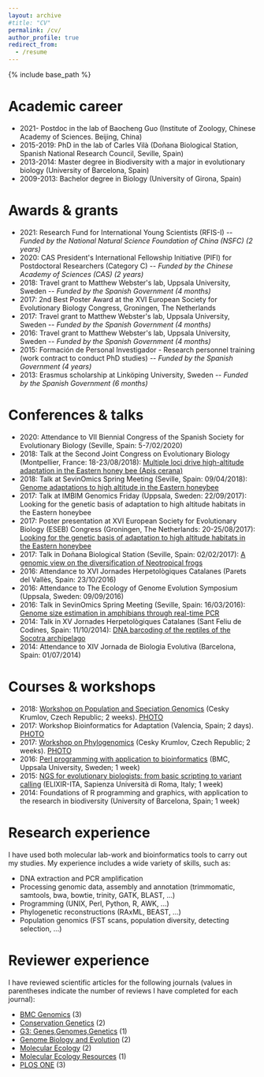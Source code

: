 ```yaml
---
layout: archive
#title: "CV"
permalink: /cv/
author_profile: true
redirect_from:
  - /resume
---
```


{% include base_path %}

Academic career
======
* 2021- Postdoc in the lab of Baocheng Guo (Institute of Zoology, Chinese Academy of Sciences. Beijing, China)
* 2015-2019: PhD in the lab of Carles Vilà (Doñana Biological Station, Spanish National Research Council, Seville, Spain)
* 2013-2014: Master degree in Biodiversity with a major in evolutionary biology (University of Barcelona, Spain)
* 2009-2013: Bachelor degree in Biology (University of Girona, Spain) 

Awards & grants
======
* 2021: Research Fund for International Young Scientists (RFIS-I) -- <i>Funded by the National Natural Science Foundation of China (NSFC) (2 years)</i> 
* 2020: CAS President's International Fellowship Initiative (PIFI) for Postdoctoral Researchers (Category C) -- <i>Funded by the Chinese Academy of Sciences (CAS) (2 years)</i> 
* 2018: Travel grant to Matthew Webster's lab, Uppsala University, Sweden -- <i>Funded by the Spanish Government (4 months)</i> 
* 2017: 2nd Best Poster Award at the XVI European Society for Evolutionary Biology Congress, Groningen, The Netherlands 
* 2017: Travel grant to Matthew Webster's lab, Uppsala University, Sweden -- <i>Funded by the Spanish Government (4 months)</i> 
* 2016: Travel grant to Matthew Webster's lab, Uppsala University, Sweden -- <i>Funded by the Spanish Government (4 months)</i> 
* 2015: Formación de Personal Investigador - Research personnel training (work contract to conduct PhD studies) -- <i>Funded by the Spanish Government (4 years)</i> 
* 2013: Erasmus scholarship at Linköping University, Sweden -- <i>Funded by the Spanish Government (6 months)</i> 

Conferences & talks
======
* 2020: Attendance to VII Biennial Congress of the Spanish Society for Evolutionary Biology (Seville, Spain: 5-7/02/2020)
* 2018: Talk at the Second Joint Congress on Evolutionary Biology (Montpellier, France: 18-23/08/2018): <a href="https://programme.europa-organisation.com/slides/programme_jointCongressEvolBiology-2018/webconf/764_22082018_0950_einstein_Santiago_Montero-Mendieta_578/index.html" target="_blank">Multiple loci drive high-altitude adaptation in the Eastern honey bee (Apis cerana)</a>
* 2018: Talk at SevinOmics Spring Meeting (Seville, Spain: 09/04/2018): <a href="/files/2018_slides_sevinomics.pdf" target="_blank">Genome adaptations to high altitude in the Eastern honeybee</a>
* 2017: Talk at IMBIM Genomics Friday (Uppsala, Sweden: 22/09/2017): Looking for the genetic basis of adaptation to high altitude habitats in the Eastern honeybee
* 2017: Poster presentation at XVI European Society for Evolutionary Biology (ESEB) Congress (Groningen, The Netherlands: 20-25/08/2017): <a href="/images/poster_groningen_2017.png" target="_blank">Looking for the genetic basis of adaptation to high altitude habitats in the Eastern honeybee</a>
* 2017: Talk in Doñana Biological Station (Seville, Spain: 02/02/2017): <a href="/files/2017_slides_ebd.pdf" target="_blank">A genomic view on the diversification of Neotropical frogs</a>
* 2016: Attendance to XVI Jornades Herpetològiques Catalanes (Parets del Vallès, Spain: 23/10/2016)
* 2016: Attendance to The Ecology of Genome Evolution Symposium (Uppsala, Sweden: 09/09/2016)
* 2016: Talk in SevinOmics Spring Meeting (Seville, Spain: 16/03/2016): <a href="/files/2016_slides_sevinomics.pdf" target="_blank">Genome size estimation in amphibians through real-time PCR</a>
* 2014: Talk in XV Jornades Herpetològiques Catalanes (Sant Feliu de Codines, Spain: 11/10/2014): <a href="/files/2014_slides_barcoding.pdf" target="_blank">DNA barcoding of the reptiles of the Socotra archipelago</a>
* 2014: Attendance to XIV Jornada de Biologia Evolutiva (Barcelona, Spain: 01/07/2014)

Courses & workshops
======
* 2018: <a href="http://evomics.org/workshops/workshop-on-population-and-speciation-genomics/2018-workshop-on-population-and-speciation-genomics-cesky-krumlov/" target="_blank">Workshop on Population and Speciation Genomics</a> (Cesky Krumlov, Czech Republic; 2 weeks). <a href="https://raw.githubusercontent.com/santiagomonteromendieta/santiagomonteromendieta.github.io/master/images/workshops/photo_evomics_2018.jpg" target="_blank">PHOTO</a>
* 2017: Workshop Bioinformatics for Adaptation (Valencia, Spain; 2 days). <a href="https://raw.githubusercontent.com/santiagomonteromendieta/santiagomonteromendieta.github.io/master/images/workshops/photo_adaptnet_2017.jpeg" target="_blank">PHOTO</a>
* 2017: <a href="http://evomics.org/2017-workshop-on-phylogenomics-cesky-krumlov/" target="_blank">Workshop on Phylogenomics</a> (Cesky Krumlov, Czech Republic; 2 weeks). <a href="https://raw.githubusercontent.com/santiagomonteromendieta/santiagomonteromendieta.github.io/master/images/workshops/photo_evomics_2017.jpeg" target="_blank">PHOTO</a>
* 2016: <a href="https://systematikforeningen.se/2016/08/25/perl-course-perl-programming-with-application-to-bioinformatics-oct-10-14/" target="_blank">Perl programming with application to bioinformatics</a> (BMC, Uppsala University, Sweden; 1 week)
* 2015: <a href="https://github.com/ELIXIR-IIB-training/VarCall2015" target="_blank">NGS for evolutionary biologists: from basic scripting to variant calling</a> (ELIXIR-ITA, Sapienza Università di Roma, Italy; 1 week)
* 2014: Foundations of R programming and graphics, with application to the research in biodiversity (University of Barcelona, Spain; 1 week)

Research experience
======
I have used both molecular lab-work and bioinformatics tools to carry out my studies. My experience includes a wide variety of skills, such as: 
* DNA extraction and PCR amplification
* Processing genomic data, assembly and annotation (trimmomatic, samtools, bwa, bowtie, trinity, GATK, BLAST, ...)
* Programming (UNIX, Perl, Python, R, AWK, ...)
* Phylogenetic reconstructions (RAxML, BEAST, ...)
* Population genomics (FST scans, population diversity, detecting selection, ...)

Reviewer experience
======
I have reviewed scientific articles for the following journals (values in parentheses indicate the number of reviews I have completed for each journal):
* <a href="https://bmcgenomics.biomedcentral.com" target="_blank">BMC Genomics</a> (3)
* <a href="https://www.springer.com/journal/10592" target="_blank">Conservation Genetics</a> (2)
* <a href="https://academic.oup.com/g3journal" target="_blank">G3: Genes,Genomes,Genetics</a> (1)
* <a href="https://academic.oup.com/gbe" target="_blank">Genome Biology and Evolution</a> (2)
* <a href="https://onlinelibrary.wiley.com/journal/1365294x" target="_blank">Molecular Ecology</a> (2)
* <a href="https://onlinelibrary.wiley.com/journal/17550998" target="_blank">Molecular Ecology Resources</a> (1)
* <a href="https://journals.plos.org/plosone/" target="_blank">PLOS ONE</a> (3)
